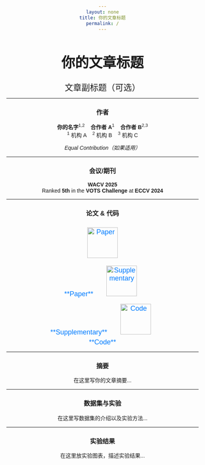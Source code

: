 ```yaml
---
layout: none
title: 你的文章标题
permalink: /
---
```


<style>
  body {
    text-align: center;
    font-family: Arial, sans-serif;
  }
  h1 {
    font-size: 36px;
    font-weight: bold;
  }
  .subtitle {
    font-size: 22px;
    font-weight: normal;
  }
  .author {
    font-size: 18px;
    margin: 5px 0;
  }
  .affiliation {
    font-size: 16px;
    color: gray;
  }
  .highlight {
    font-size: 20px;
    font-weight: bold;
    color: #555;
  }
  .links img {
    width: 80px;
    margin: 10px;
  }
  .links a {
    text-decoration: none;
    font-size: 18px;
    color: #007bff;
  }
</style>

# **你的文章标题**
<span class="subtitle">文章副标题（可选）</span>

---

### **作者**
**你的名字**<sup>1,2</sup> &nbsp;&nbsp;
**合作者 A**<sup>1</sup> &nbsp;&nbsp;
**合作者 B**<sup>2,3</sup>  
<sup>1</sup> 机构 A &nbsp;&nbsp; <sup>2</sup> 机构 B &nbsp;&nbsp; <sup>3</sup> 机构 C  

*Equal Contribution（如果适用）*

---

### **会议/期刊**
**WACV 2025**  
Ranked **5th** in the **VOTS Challenge** at **ECCV 2024**  

---

### **论文 & 代码**
<div class="links">
  <a href="你的论文链接">
    <img src="你的论文图片链接" alt="Paper">
    <br>**Paper**
  </a>
  &nbsp;&nbsp;&nbsp;&nbsp;
  <a href="你的补充材料链接">
    <img src="你的补充材料图片链接" alt="Supplementary">
    <br>**Supplementary**
  </a>
  &nbsp;&nbsp;&nbsp;&nbsp;
  <a href="你的GitHub链接">
    <img src="https://github.githubassets.com/images/modules/logos_page/GitHub-Mark.png" alt="Code">
    <br>**Code**
  </a>
</div>

---

### **摘要**
在这里写你的文章摘要...

---

### **数据集与实验**
在这里写数据集的介绍以及实验方法...

---

### **实验结果**
在这里放实验图表，描述实验结果...
